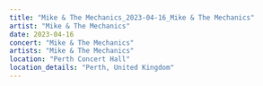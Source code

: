 ```yaml
---
title: "Mike & The Mechanics_2023-04-16_Mike & The Mechanics"
artist: "Mike & The Mechanics"
date: 2023-04-16
concert: "Mike & The Mechanics"
artists: "Mike & The Mechanics"
location: "Perth Concert Hall"
location_details: "Perth, United Kingdom"
---
```


